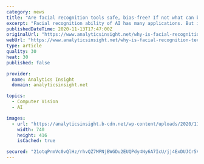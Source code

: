 ```yaml
---
category: news
title: "Are facial recognition tools safe, bias-free? If not what can be done to ensure the same."
excerpt: "Facial recognition ability of AI has many applications. But it has certain loopholes too that makes it perfect tool to for racial and gender bias and unauthorized surveillance. Big tech like IBM, Amaz"
publishedDateTime: 2020-11-13T17:47:00Z
originalUrl: "https://www.analyticsinsight.net/why-is-facial-recognition-technology-still-a-big-no-no-for-many/"
webUrl: "https://www.analyticsinsight.net/why-is-facial-recognition-technology-still-a-big-no-no-for-many/"
type: article
quality: 30
heat: 30
published: false

provider:
  name: Analytics Insight
  domain: analyticsinsight.net

topics:
  - Computer Vision
  - AI

images:
  - url: "https://analyticsinsight.b-cdn.net/wp-content/uploads/2020/11/Facial-Recognition-Bias.jpg"
    width: 740
    height: 416
    isCached: true

secured: "21otqPrmVc0vQlHz/rhvQZ7MPNjBWGDu2EUQPdy4Ny6A7IcU/jj4ExDUJCr5VR41TkMSkn9Qrtg5Tg/oo4kWHZ5hNwoLnDmhROWHgcsZJrgkmhSrU+lffDF1Vd+NinxV2pgiVy1kmnjTrvl84niVi/uxxmykQDDsfaP71hson4/SsU4vFJ7agwUf5+u5owz7zIUus2ZK8ZzmU2WcvtuFmVeVqOSQpx5JVuKemAC5dX2tgcBwppEzJMOZUhuN/qOq08PUzcoxIEVaRHGby+Nd19i0rM/cnWQii7UoNODrjWJHpaA/zd2yhoXpktkrlmXRL00EPBVVzXwSnceJEyRy9lJaklui+fVVHXn9+OaEQws=;CefCkpS9i+w0r1toMSypfA=="
---
```


